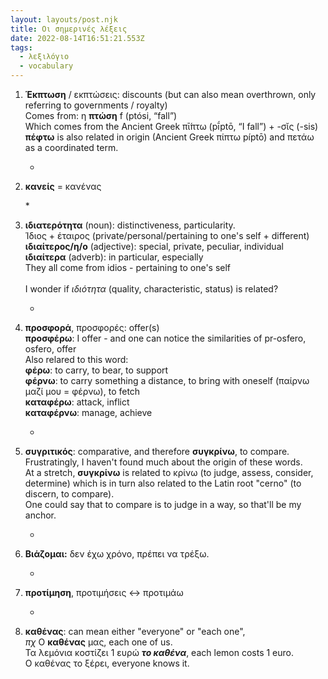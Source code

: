 ```yaml
---
layout: layouts/post.njk
title: Οι σημερινές λέξεις
date: 2022-08-14T16:51:21.553Z
tags:
  - λεξιλόγιο
  - vocabulary
---
```

1. **Έκπτωση** / εκπτώσεις: discounts (but can also mean overthrown, only referring to governments / royalty)\
   Comes from: η **πτώση** f (ptósi, “fall”)\
   Which comes from the Ancient Greek  πῑ́πτω (pī́ptō, “I fall”) +‎ -σῐς (-sis)\
   **πέφτω** is also related in origin  (Ancient Greek πίπτω píptō)  and πετάω as a coordinated term.

   *
2. **κανείς** = κανένας

   \*
3. **ιδιατερότητα** (noun): distinctiveness, particularity. \
   Ίδιος + έταιρος (private/personal/pertaining to one's self + different)\
   **ιδιαίτερος/η/ο** (adjective): special, private, peculiar, individual\
   **ιδιαίτερα** (adverb): in particular, especially\
   They all come from idios - pertaining to one's self\
   \
   I wonder if *ιδιότητα* (quality, characteristic, status) is related?

   *
4. **προσφορά**, προσφορές: offer(s)\
   **προσφέρω**: I offer - and one can notice the similarities of pr-osfero, osfero, offer\
   Also relared to this word:\
   **φέρω**: to carry, to bear, to support\
   **φέρνω**: to carry something a distance, to bring with oneself (παίρνω μαζί μου = φέρνω), to fetch\
   **καταφέρω**: attack, inflict\
   **καταφέρνω**: manage, achieve

   *
5. **συγριτικός**: comparative, and therefore **συγκρίνω**, to compare. \
   Frustratingly, I haven't found much about the origin of these words. \
   At a stretch, **συγκρίνω** is related to κρίνω (to judge, assess, consider, determine) which is in turn also related to the Latin root "cerno" (to discern, to compare).\
   One could say that to compare is to judge in a way, so that'll be my anchor.

   *
6. **Βιάζομαι:** δεν έχω χρόνο, πρέπει να τρέξω.

   *
7. **προτίμηση**, προτιμήσεις <-> προτιμάω

   *
8. **καθένας**: can mean either "everyone" or "each one", \
   *πχ* Ο **καθένας** μας, each one of us. \
   Τα λεμόνια κοστίζει 1 ευρώ ***το καθένα***, each lemon costs 1 euro. \
   Ο καθένας το ξέρει, everyone knows it.